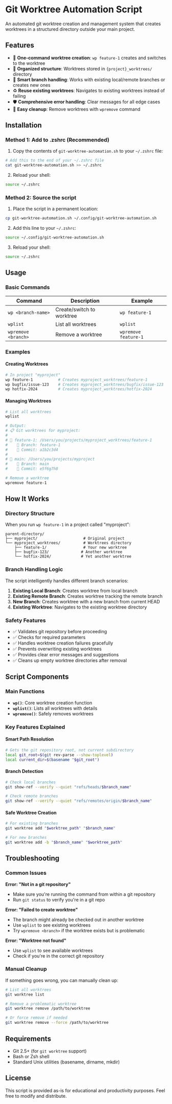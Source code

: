 # Git Worktree Automation Script

An automated git worktree creation and management system that creates worktrees in a structured directory outside your main project.

## Features

- 🚀 **One-command worktree creation**: `wp feature-1` creates and switches to the worktree
- 📁 **Organized structure**: Worktrees stored in `{project}_worktrees/` directory
- 🌿 **Smart branch handling**: Works with existing local/remote branches or creates new ones
- ♻️ **Reuse existing worktrees**: Navigates to existing worktrees instead of failing
- 🛡️ **Comprehensive error handling**: Clear messages for all edge cases
- 🧹 **Easy cleanup**: Remove worktrees with `wpremove` command

## Installation

### Method 1: Add to .zshrc (Recommended)

1. Copy the contents of `git-worktree-automation.sh` to your `~/.zshrc` file:

```bash
# Add this to the end of your ~/.zshrc file
cat git-worktree-automation.sh >> ~/.zshrc
```

2. Reload your shell:

```bash
source ~/.zshrc
```

### Method 2: Source the script

1. Place the script in a permanent location:

```bash
cp git-worktree-automation.sh ~/.config/git-worktree-automation.sh
```

2. Add this line to your `~/.zshrc`:

```bash
source ~/.config/git-worktree-automation.sh
```

3. Reload your shell:

```bash
source ~/.zshrc
```

## Usage

### Basic Commands

| Command | Description | Example |
|---------|-------------|---------|
| `wp <branch-name>` | Create/switch to worktree | `wp feature-1` |
| `wplist` | List all worktrees | `wplist` |
| `wpremove <branch>` | Remove a worktree | `wpremove feature-1` |

### Examples

#### Creating Worktrees

```bash
# In project "myproject"
wp feature-1           # Creates myproject_worktrees/feature-1
wp bugfix/issue-123    # Creates myproject_worktrees/bugfix/issue-123
wp hotfix-2024         # Creates myproject_worktrees/hotfix-2024
```

#### Managing Worktrees

```bash
# List all worktrees
wplist

# Output:
# 📋 Git worktrees for myproject:
#
# 📁 feature-1: /Users/you/projects/myproject_worktrees/feature-1
#    🌿 Branch: feature-1
#    📝 Commit: a1b2c3d4
#
# 📁 main: /Users/you/projects/myproject
#    🌿 Branch: main
#    📝 Commit: e5f6g7h8

# Remove a worktree
wpremove feature-1
```

## How It Works

### Directory Structure

When you run `wp feature-1` in a project called "myproject":

```
parent-directory/
├── myproject/                    # Original project
└── myproject_worktrees/          # Worktrees directory
    ├── feature-1/                # Your new worktree
    ├── bugfix-123/              # Another worktree
    └── hotfix-2024/             # Yet another worktree
```

### Branch Handling Logic

The script intelligently handles different branch scenarios:

1. **Existing Local Branch**: Creates worktree from local branch
2. **Existing Remote Branch**: Creates worktree tracking the remote branch
3. **New Branch**: Creates worktree with a new branch from current HEAD
4. **Existing Worktree**: Navigates to the existing worktree directory

### Safety Features

- ✅ Validates git repository before proceeding
- ✅ Checks for required parameters
- ✅ Handles worktree creation failures gracefully
- ✅ Prevents overwriting existing worktrees
- ✅ Provides clear error messages and suggestions
- ✅ Cleans up empty worktree directories after removal

## Script Components

### Main Functions

- **`wp()`**: Core worktree creation function
- **`wplist()`**: Lists all worktrees with details
- **`wpremove()`**: Safely removes worktrees

### Key Features Explained

#### Smart Path Resolution
```bash
# Gets the git repository root, not current subdirectory
local git_root=$(git rev-parse --show-toplevel)
local current_dir=$(basename "$git_root")
```

#### Branch Detection
```bash
# Check local branches
git show-ref --verify --quiet "refs/heads/$branch_name"

# Check remote branches
git show-ref --verify --quiet "refs/remotes/origin/$branch_name"
```

#### Safe Worktree Creation
```bash
# For existing branches
git worktree add "$worktree_path" "$branch_name"

# For new branches
git worktree add -b "$branch_name" "$worktree_path"
```

## Troubleshooting

### Common Issues

**Error: "Not in a git repository"**
- Make sure you're running the command from within a git repository
- Run `git status` to verify you're in a git repo

**Error: "Failed to create worktree"**
- The branch might already be checked out in another worktree
- Use `wplist` to see existing worktrees
- Try `wpremove <branch>` if the worktree exists but is problematic

**Error: "Worktree not found"**
- Use `wplist` to see available worktrees
- Check if you're in the correct git repository

### Manual Cleanup

If something goes wrong, you can manually clean up:

```bash
# List all worktrees
git worktree list

# Remove a problematic worktree
git worktree remove /path/to/worktree

# Or force remove if needed
git worktree remove --force /path/to/worktree
```

## Requirements

- Git 2.5+ (for `git worktree` support)
- Bash or Zsh shell
- Standard Unix utilities (basename, dirname, mkdir)

## License

This script is provided as-is for educational and productivity purposes. Feel free to modify and distribute.